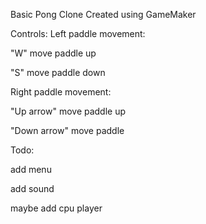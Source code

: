 Basic Pong Clone
Created using GameMaker



Controls:
Left paddle movement:

  "W" move paddle up
  
  "S" move paddle down
  
Right paddle movement:

"Up arrow" move paddle up

"Down arrow" move paddle




Todo:

add menu

add sound

maybe add cpu player
